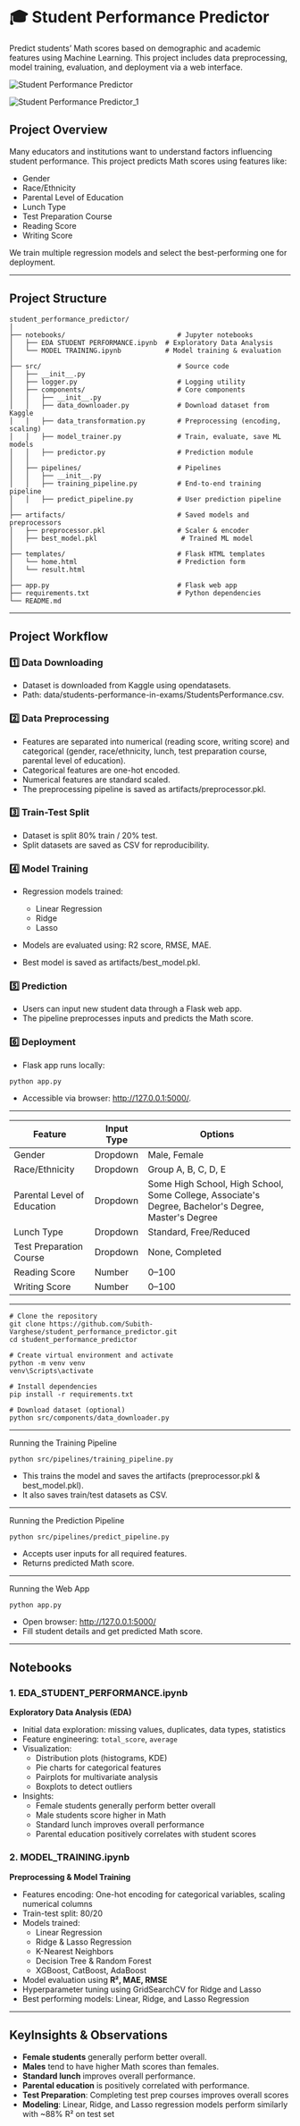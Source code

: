# 🎓 Student Performance Predictor

Predict students’ Math scores based on demographic and academic features using Machine Learning. This project includes data preprocessing, model training, evaluation, and deployment via a web interface.

![Student Performance Predictor](https://github.com/Subith-Varghese/student_performance_predictor/blob/0f2ed14492d3b0264259329528807b44f3795cb7/Screenshot_1.png)

![Student Performance Predictor_1](https://github.com/Subith-Varghese/student_performance_predictor/blob/76a472d2970cb6785f65b1ee33b03c585bff5a1a/Screenshot_2.png)
## Project Overview


Many educators and institutions want to understand factors influencing student performance. This project predicts Math scores using features like:

- Gender
- Race/Ethnicity
- Parental Level of Education
- Lunch Type
- Test Preparation Course
- Reading Score
- Writing Score

We train multiple regression models and select the best-performing one for deployment.

---
## Project Structure

```
student_performance_predictor/
│
├── notebooks/                            # Jupyter notebooks
│   ├── EDA STUDENT PERFORMANCE.ipynb  # Exploratory Data Analysis
│   └── MODEL TRAINING.ipynb           # Model training & evaluation
│
├── src/                                  # Source code
│   ├── __init__.py
│   ├── logger.py                         # Logging utility
│   ├── components/                       # Core components
│   │   ├── __init__.py
│   │   ├── data_downloader.py            # Download dataset from Kaggle
│   │   ├── data_transformation.py        # Preprocessing (encoding, scaling)
│   │   ├── model_trainer.py              # Train, evaluate, save ML models
│   │   ├── predictor.py                  # Prediction module
│   │
│   ├── pipelines/                        # Pipelines
│   │   ├── __init__.py
│   │   ├── training_pipeline.py          # End-to-end training pipeline
│   │   ├── predict_pipeline.py           # User prediction pipeline
│
├── artifacts/                            # Saved models and preprocessors
│   ├── preprocessor.pkl                  # Scaler & encoder
│   ├── best_model.pkl                     # Trained ML model
│
├── templates/                            # Flask HTML templates
│   └── home.html                         # Prediction form
│   └── result.html                          
│
├── app.py                                # Flask web app
├── requirements.txt                      # Python dependencies
└── README.md                             
```

---
## Project Workflow
### 1️⃣ Data Downloading
- Dataset is downloaded from Kaggle using opendatasets.
- Path: data/students-performance-in-exams/StudentsPerformance.csv.

### 2️⃣ Data Preprocessing
- Features are separated into numerical (reading score, writing score) and categorical (gender, race/ethnicity, lunch, test preparation course, parental level of education).
- Categorical features are one-hot encoded.
- Numerical features are standard scaled.
- The preprocessing pipeline is saved as artifacts/preprocessor.pkl.

### 3️⃣ Train-Test Split
- Dataset is split 80% train / 20% test.
- Split datasets are saved as CSV for reproducibility.

### 4️⃣ Model Training
- Regression models trained:
  - Linear Regression
  - Ridge
  - Lasso

- Models are evaluated using: R2 score, RMSE, MAE.
- Best model is saved as artifacts/best_model.pkl.

### 5️⃣ Prediction

- Users can input new student data through a Flask web app.
- The pipeline preprocesses inputs and predicts the Math score.

### 6️⃣ Deployment

- Flask app runs locally:
```
python app.py
```
- Accessible via browser: http://127.0.0.1:5000/.
---
| Feature                     | Input Type | Options                                                                                             |
| --------------------------- | ---------- | --------------------------------------------------------------------------------------------------- |
| Gender                      | Dropdown   | Male, Female                                                                                        |
| Race/Ethnicity              | Dropdown   | Group A, B, C, D, E                                                                                 |
| Parental Level of Education | Dropdown   | Some High School, High School, Some College, Associate's Degree, Bachelor's Degree, Master's Degree |
| Lunch Type                  | Dropdown   | Standard, Free/Reduced                                                                              |
| Test Preparation Course     | Dropdown   | None, Completed                                                                                     |
| Reading Score               | Number     | 0–100                                                                                               |
| Writing Score               | Number     | 0–100                                                                                               |
---
```
# Clone the repository
git clone https://github.com/Subith-Varghese/student_performance_predictor.git
cd student_performance_predictor

# Create virtual environment and activate
python -m venv venv
venv\Scripts\activate

# Install dependencies
pip install -r requirements.txt

# Download dataset (optional)
python src/components/data_downloader.py
```
---
Running the Training Pipeline
```
python src/pipelines/training_pipeline.py
```
- This trains the model and saves the artifacts (preprocessor.pkl & best_model.pkl).
- It also saves train/test datasets as CSV.
---

Running the Prediction Pipeline
```
python src/pipelines/predict_pipeline.py
```
- Accepts user inputs for all required features.
- Returns predicted Math score.
---
Running the Web App
```
python app.py
```
- Open browser: http://127.0.0.1:5000/
- Fill student details and get predicted Math score.

---
## Notebooks

### 1. **EDA_STUDENT_PERFORMANCE.ipynb**
**Exploratory Data Analysis (EDA)**  
- Initial data exploration: missing values, duplicates, data types, statistics  
- Feature engineering: `total_score`, `average`  
- Visualization:
  - Distribution plots (histograms, KDE)  
  - Pie charts for categorical features  
  - Pairplots for multivariate analysis  
  - Boxplots to detect outliers  
- Insights:
  - Female students generally perform better overall  
  - Male students score higher in Math  
  - Standard lunch improves overall performance  
  - Parental education positively correlates with student scores  

### 2. **MODEL_TRAINING.ipynb**
**Preprocessing & Model Training**  
- Features encoding: One-hot encoding for categorical variables, scaling numerical columns  
- Train-test split: 80/20  
- Models trained:
  - Linear Regression
  - Ridge & Lasso Regression
  - K-Nearest Neighbors
  - Decision Tree & Random Forest
  - XGBoost, CatBoost, AdaBoost
- Model evaluation using **R², MAE, RMSE**
- Hyperparameter tuning using GridSearchCV for Ridge and Lasso
- Best performing models: Linear, Ridge, and Lasso Regression

---
## KeyInsights & Observations
- **Female students** generally perform better overall.
- **Males** tend to have higher Math scores than females.
- **Standard lunch** improves overall performance.
- **Parental education** is positively correlated with performance.
- **Test Preparation**: Completing test prep courses improves overall scores  
- **Modeling**: Linear, Ridge, and Lasso regression models perform similarly with ~88% R² on test set


